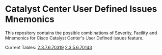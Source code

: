 # Catalyst Center User Defined Issues Mnemonics

This repository contains the possible combinations of Severity, Facility and Mnemonics for Cisco Catalyst Center's User Defined Issues feature.

Current Tables:
[2.3.7.6.70319](https://github.com/aarwebb/CiscoCatalystCenter_UserDefinedIssueMnemonics/blob/main/Release_2.3.7.6.70319)
[2.3.5.6.70143](https://github.com/aarwebb/CiscoCatalystCenter_UserDefinedIssueMnemonics/blob/main/Release_2.3.5.6.70143)
